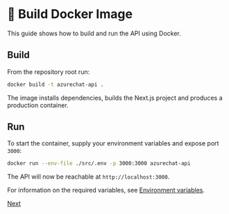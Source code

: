# 🐳 Build Docker Image

This guide shows how to build and run the API using Docker.

## Build

From the repository root run:

```bash
docker build -t azurechat-api .
```

The image installs dependencies, builds the Next.js project and produces a production container.

## Run

To start the container, supply your environment variables and expose port `3000`:

```bash
docker run --env-file ./src/.env -p 3000:3000 azurechat-api
```

The API will now be reachable at `http://localhost:3000`.

For information on the required variables, see [Environment variables](./9-environment-variables.md).


[Next](/docs/8-extensions.md)

